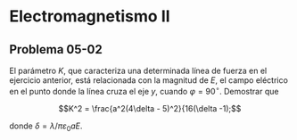 # Electromagnetismo II
## Problema 05-02

El parámetro $`K`$, que caracteriza una determinada línea de fuerza en el
ejercicio anterior, está relacionada con la magnitud de $`E`$, el campo
eléctrico en el punto donde la línea cruza el eje $`y`$, cuando
$`\varphi = 90^\circ`$. Demostrar que

```math
K^2 = \frac{a^2(4\delta - 5)^2}{16(\delta -1);
```

donde $`\delta = \lambda / \pi\varepsilon_0 a E`$.

